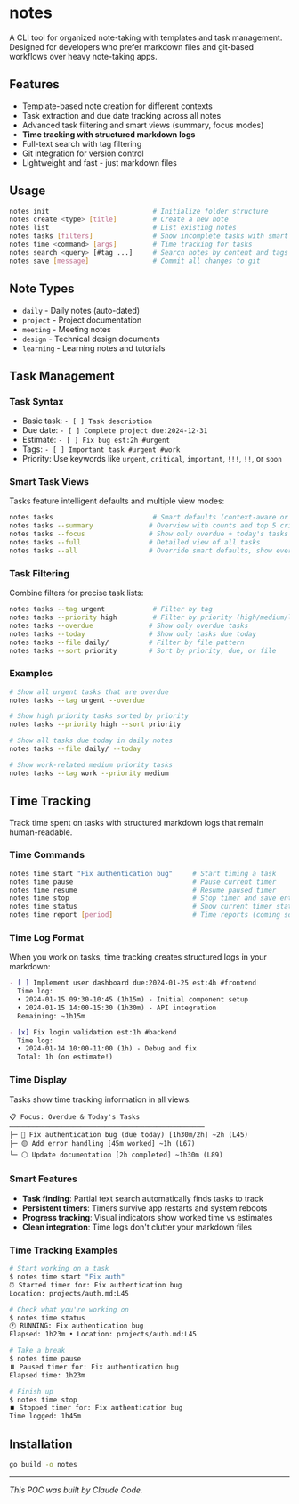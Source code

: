 # notes

A CLI tool for organized note-taking with templates and task management. Designed for developers who prefer markdown files and git-based workflows over heavy note-taking apps.

## Features

- Template-based note creation for different contexts
- Task extraction and due date tracking across all notes
- Advanced task filtering and smart views (summary, focus modes)
- **Time tracking with structured markdown logs**
- Full-text search with tag filtering
- Git integration for version control
- Lightweight and fast - just markdown files

## Usage

```bash
notes init                          # Initialize folder structure
notes create <type> [title]         # Create a new note
notes list                          # List existing notes
notes tasks [filters]               # Show incomplete tasks with smart views
notes time <command> [args]         # Time tracking for tasks
notes search <query> [#tag ...]     # Search notes by content and tags
notes save [message]                # Commit all changes to git
```

## Note Types

- `daily` - Daily notes (auto-dated)
- `project` - Project documentation
- `meeting` - Meeting notes
- `design` - Technical design documents
- `learning` - Learning notes and tutorials

## Task Management

### Task Syntax
- Basic task: `- [ ] Task description`
- Due date: `- [ ] Complete project due:2024-12-31`
- Estimate: `- [ ] Fix bug est:2h #urgent`
- Tags: `- [ ] Important task #urgent #work`
- Priority: Use keywords like `urgent`, `critical`, `important`, `!!!`, `!!`, or `soon`

### Smart Task Views
Tasks feature intelligent defaults and multiple view modes:

```bash
notes tasks                         # Smart defaults (context-aware or focus mode)
notes tasks --summary              # Overview with counts and top 5 critical tasks
notes tasks --focus                # Show only overdue + today's tasks
notes tasks --full                 # Detailed view of all tasks
notes tasks --all                  # Override smart defaults, show everything
```

### Task Filtering
Combine filters for precise task lists:

```bash
notes tasks --tag urgent            # Filter by tag
notes tasks --priority high         # Filter by priority (high/medium/low)
notes tasks --overdue              # Show only overdue tasks
notes tasks --today                # Show only tasks due today
notes tasks --file daily/          # Filter by file pattern
notes tasks --sort priority        # Sort by priority, due, or file
```

### Examples
```bash
# Show all urgent tasks that are overdue
notes tasks --tag urgent --overdue

# Show high priority tasks sorted by priority
notes tasks --priority high --sort priority

# Show all tasks due today in daily notes
notes tasks --file daily/ --today

# Show work-related medium priority tasks
notes tasks --tag work --priority medium
```

## Time Tracking

Track time spent on tasks with structured markdown logs that remain human-readable.

### Time Commands

```bash
notes time start "Fix authentication bug"     # Start timing a task
notes time pause                              # Pause current timer
notes time resume                             # Resume paused timer
notes time stop                               # Stop timer and save entry
notes time status                             # Show current timer status
notes time report [period]                    # Time reports (coming soon)
```

### Time Log Format

When you work on tasks, time tracking creates structured logs in your markdown:

```markdown
- [ ] Implement user dashboard due:2024-01-25 est:4h #frontend
  Time log:
  • 2024-01-15 09:30-10:45 (1h15m) - Initial component setup
  • 2024-01-15 14:00-15:30 (1h30m) - API integration
  Remaining: ~1h15m

- [x] Fix login validation est:1h #backend
  Time log:
  • 2024-01-14 10:00-11:00 (1h) - Debug and fix
  Total: 1h (on estimate!)
```

### Time Display

Tasks show time tracking information in all views:

```
📋 Focus: Overdue & Today's Tasks
─────────────────────────────────────────────────
├─ 🔴 Fix authentication bug (due today) [1h30m/2h] ~2h (L45)
├─ 🟡 Add error handling [45m worked] ~1h (L67)  
└─ ⚪ Update documentation [2h completed] ~1h30m (L89)
```

### Smart Features

- **Task finding**: Partial text search automatically finds tasks to track
- **Persistent timers**: Timers survive app restarts and system reboots
- **Progress tracking**: Visual indicators show worked time vs estimates
- **Clean integration**: Time logs don't clutter your markdown files

### Time Tracking Examples

```bash
# Start working on a task
$ notes time start "Fix auth"
⏰ Started timer for: Fix authentication bug
Location: projects/auth.md:L45

# Check what you're working on
$ notes time status  
🕐 RUNNING: Fix authentication bug
Elapsed: 1h23m • Location: projects/auth.md:L45

# Take a break
$ notes time pause
⏸️ Paused timer for: Fix authentication bug
Elapsed time: 1h23m

# Finish up
$ notes time stop
⏹️ Stopped timer for: Fix authentication bug
Time logged: 1h45m
```

## Installation

```bash
go build -o notes
```

---

*This POC was built by Claude Code.*